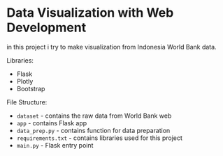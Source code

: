 # Data Visualization with Web Development
in this project i try to make visualization from Indonesia World Bank data.

Libraries:
- Flask
- Plotly
- Bootstrap

File Structure:
- `dataset` - contains the raw data from World Bank web
- `app` - contains Flask app
- `data_prep.py` - contains function for data preparation
- `requirements.txt` - contains libraries used for this project
- `main.py` - Flask entry point